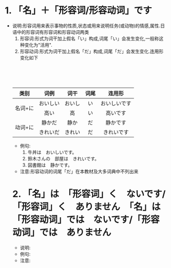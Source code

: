 # 1. 「名」＋「形容词/形容动词」です
  - 说明:形容词用来表示事物的性质,状态或用来说明任务(或动物)的情感,属性.日语中的形容词有形容词和形容动词两类
    1. 形容词:形式为词干加上假名「い」构成,词尾「い」会发生变化,一般称这种变化为"活用".
    2. 形容动词:形式为词干加上假名「だ」构成,词尾「だ」会发生变化.连用形变化如下
    <table>
       <thead>
         <tr>
          <th align="center">类别</th>
          <th align="center">词例</th>
          <th align="center">词干</th>
          <th align="center">词尾</th>
          <th align="center">连用形</th>
         </tr>
       </thead>
       <tbody>
         <tr>
            <td align="center" rowspan="2">名词+に</td>
            <td align="center">おいしい</td>
　　　　　　　<td align="center">おいし</td>
　　　　　　　<td align="center">い</td>
　　　　　　　<td align="center">おいしいです</td>
         </tr>
         <tr>
            <td align="center">高い</td>
　　　　　　　<td align="center">高</td>
　　　　　　　<td align="center">い</td>
　　　　　　　<td align="center">高いです</td>
         </tr>
         <tr>
            <td align="center" rowspan="2">动词+に</td>
            <td align="center">静かだ</td>
　　　　　　　<td align="center">静か</td>
　　　　　　　<td align="center">だ</td>
　　　　　　　<td align="center">静かです</td>
         </tr>
         <tr>
            <td align="center">きれいだ</td>
　　　　　　　<td align="center">きれい</td>
　　　　　　　<td align="center">だ</td>
　　　　　　　<td align="center">きれいです</td>
         </tr>
       </tbody>
    </table>
  - 例句:
     1. 牛丼は　おいしいです。
     2. 鈴木さんの　部屋は　きれいです。
     3. 図書館は　静かです。
  - 注意:形容动词的词尾「だ」在本教材及大多词典中不列出来

# 2. 「名」は　「形容词」く　ないです/「形容词」く　ありません　「名」は　「形容动词」では　ないです/「形容动词」では　ありません
  - 说明:
  - 例句:
  - 注意: